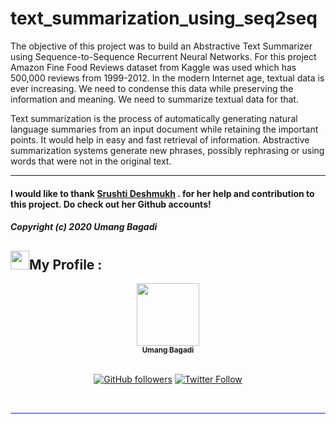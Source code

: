 # text_summarization_using_seq2seq

The objective of this project was to build an Abstractive Text Summarizer using Sequence-to-Sequence Recurrent Neural Networks. For this project Amazon Fine Food Reviews dataset from Kaggle was used which has 500,000 reviews from 1999-2012. In the modern Internet age, textual data is ever increasing. We need to condense this data while preserving the information and meaning. We need to summarize textual data for that.

Text summarization is the process of automatically generating natural language summaries from an input document while retaining the important points. It would help in easy and fast retrieval of information. Abstractive summarization systems generate new phrases, possibly rephrasing or using words that were not in the original text.

---
#### I would like to thank [Srushti Deshmukh](https://github.com/Srushti2002) . for her help and contribution to this project. Do check out her Github accounts!

##### Copyright (c) 2020 Umang Bagadi


## <img src="https://media.giphy.com/media/iY8CRBdQXODJSCERIr/giphy.gif" width="30px">My Profile :
<div align="center">
<a href="https://github.com/umangbagadi03"><img src="https://avatars.githubusercontent.com/u/78692913?s=400&v=4" width="100px;" alt=""/><br /><sub><b> Umang Bagadi</b></sub></a>
</br>

</br>




[![GitHub followers](https://img.shields.io/github/followers/umangbagadi03.svg?label=Follow%20@umangbagadi03&style=social)](https://github.com/umangbagadi03) 
[![Twitter Follow](https://img.shields.io/twitter/follow/BagadiUmang?style=social)]([https://twitter.com/BagadiUmang])
</div>
</br>
<hr style="height:2px;#8080ffborder-width:0;border-radius: 5px;color:gray;background-color:#8080ff">
</br>

